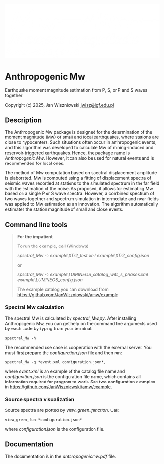 <img src="docs/imgs/logo_mw.png">

# Anthropogenic Mw

Earthquake moment magnitude estimation from P, S, or P and S waves together

Copyright (c) 2025, Jan Wiszniowski <jwisz@igf.edu.pl>

## Description

The Anthropogenic Mw package is designed for the determination of the moment magnitude (Mw)
of small and local earthquakes, where stations are close to hypocenters.
Such situations often occur in anthropogenic events, and this algorithm was developed to calculate Mw
of mining-induced and reservoir-triggered earthquakes. Hence, the package name is *Anthropogenic Mw*.
However, it can also be used for natural events and is recommended for local ones.

The method of Mw computation based on spectral displacement amplitude is elaborated.
Mw is computed using a fitting of displacement spectra of seismic waves recorded at stations
to the simulated spectrum in the far field with the estimation of the noise.
As proposed, it allows for estimating Mw based on a single P or S wave spectra.
However, a combined spectrum of two waves together and spectrum simulation in intermediate and near fields
was applied to Mw estimation as an innovation.
The algorithm automatically estimates the station magnitude of small and close events.

## Command line tools

>**For the impatient**
>
>To run the example, call (Windows)
>
>   *spectral_Mw -c example\STr2_test.xml example\STr2_config.json*
> 
>or
>
>   *spectral_Mw -c example\LUMINEOS_catalog_with_s_phases.xml example\LUMINEOS_config.json*
>
>The example catalog you can download from https://github.com/JanWiszniowski/amw/example

### Spectral Mw calculation

The spectral Mw is calculated by *spectral_Mw.py*. After installing Anthropogenic Mw,
you can get help on the command line arguments used by each code by typing from your terminal:

    spectral_Mw -h

The recommended use case is cooperation with the external server.
You must first prepare the *configuration.json* file and then run:

    spectral_Mw -q *event.xml configuration.json*,

where *event.xml* is an example of the catalog file name
and *configuration.json* is the configuration file name,
which contains all information required for program to work.
See two configuration examples in https://github.com/JanWiszniowski/amw/example.

### Source spectra visualization

Source spectra are plotted by *view_green_function*.
Call:

    view_green_fun *configuration.json*
	
where *configuration.json* is the configuration file.

## Documentation

The documentation is in the *anthropogenicmw.pdf* file.
